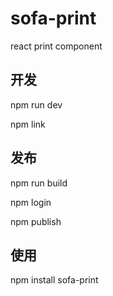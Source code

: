 # sofa-print
react print component

## 开发

npm run dev

npm link

## 发布

npm run build

npm login

npm publish

## 使用

npm install sofa-print
